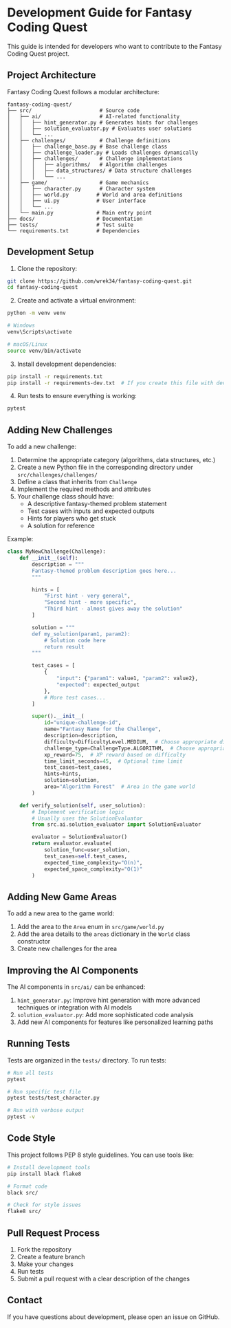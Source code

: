 # Development Guide for Fantasy Coding Quest

This guide is intended for developers who want to contribute to the Fantasy Coding Quest project.

## Project Architecture

Fantasy Coding Quest follows a modular architecture:

```
fantasy-coding-quest/
├── src/                      # Source code
│   ├── ai/                   # AI-related functionality
│   │   ├── hint_generator.py # Generates hints for challenges
│   │   ├── solution_evaluator.py # Evaluates user solutions
│   │   └── ...
│   ├── challenges/           # Challenge definitions
│   │   ├── challenge_base.py # Base challenge class
│   │   ├── challenge_loader.py # Loads challenges dynamically
│   │   ├── challenges/       # Challenge implementations
│   │   │   ├── algorithms/   # Algorithm challenges
│   │   │   ├── data_structures/ # Data structure challenges
│   │   │   └── ...
│   ├── game/                 # Game mechanics
│   │   ├── character.py      # Character system
│   │   ├── world.py         # World and area definitions
│   │   ├── ui.py            # User interface
│   │   └── ...
│   └── main.py              # Main entry point
├── docs/                    # Documentation
├── tests/                   # Test suite
└── requirements.txt         # Dependencies
```

## Development Setup

1. Clone the repository:

```bash
git clone https://github.com/wrek34/fantasy-coding-quest.git
cd fantasy-coding-quest
```

2. Create and activate a virtual environment:

```bash
python -m venv venv

# Windows
venv\Scripts\activate

# macOS/Linux
source venv/bin/activate
```

3. Install development dependencies:

```bash
pip install -r requirements.txt
pip install -r requirements-dev.txt  # If you create this file with dev dependencies
```

4. Run tests to ensure everything is working:

```bash
pytest
```

## Adding New Challenges

To add a new challenge:

1. Determine the appropriate category (algorithms, data structures, etc.)
2. Create a new Python file in the corresponding directory under `src/challenges/challenges/`
3. Define a class that inherits from `Challenge`
4. Implement the required methods and attributes
5. Your challenge class should have:
   - A descriptive fantasy-themed problem statement
   - Test cases with inputs and expected outputs
   - Hints for players who get stuck
   - A solution for reference

Example:

```python
class MyNewChallenge(Challenge):
    def __init__(self):
        description = """
        Fantasy-themed problem description goes here...
        """

        hints = [
            "First hint - very general",
            "Second hint - more specific",
            "Third hint - almost gives away the solution"
        ]

        solution = """
        def my_solution(param1, param2):
            # Solution code here
            return result
        """

        test_cases = [
            {
                "input": {"param1": value1, "param2": value2},
                "expected": expected_output
            },
            # More test cases...
        ]

        super().__init__(
            id="unique-challenge-id",
            name="Fantasy Name for the Challenge",
            description=description,
            difficulty=DifficultyLevel.MEDIUM,  # Choose appropriate difficulty
            challenge_type=ChallengeType.ALGORITHM,  # Choose appropriate type
            xp_reward=75,  # XP reward based on difficulty
            time_limit_seconds=45,  # Optional time limit
            test_cases=test_cases,
            hints=hints,
            solution=solution,
            area="Algorithm Forest"  # Area in the game world
        )

    def verify_solution(self, user_solution):
        # Implement verification logic
        # Usually uses the SolutionEvaluator
        from src.ai.solution_evaluator import SolutionEvaluator

        evaluator = SolutionEvaluator()
        return evaluator.evaluate(
            solution_func=user_solution,
            test_cases=self.test_cases,
            expected_time_complexity="O(n)",
            expected_space_complexity="O(1)"
        )
```

## Adding New Game Areas

To add a new area to the game world:

1. Add the area to the `Area` enum in `src/game/world.py`
2. Add the area details to the `areas` dictionary in the `World` class constructor
3. Create new challenges for the area

## Improving the AI Components

The AI components in `src/ai/` can be enhanced:

1. `hint_generator.py`: Improve hint generation with more advanced techniques or integration with AI models
2. `solution_evaluator.py`: Add more sophisticated code analysis
3. Add new AI components for features like personalized learning paths

## Running Tests

Tests are organized in the `tests/` directory. To run tests:

```bash
# Run all tests
pytest

# Run specific test file
pytest tests/test_character.py

# Run with verbose output
pytest -v
```

## Code Style

This project follows PEP 8 style guidelines. You can use tools like:

```bash
# Install development tools
pip install black flake8

# Format code
black src/

# Check for style issues
flake8 src/
```

## Pull Request Process

1. Fork the repository
2. Create a feature branch
3. Make your changes
4. Run tests
5. Submit a pull request with a clear description of the changes

## Contact

If you have questions about development, please open an issue on GitHub.

